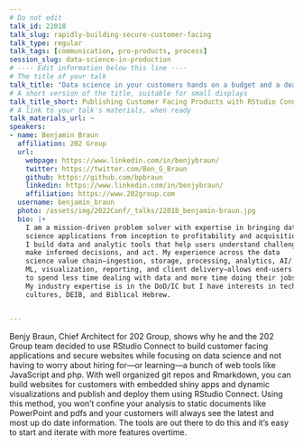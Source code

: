 ```yaml
---
# Do not edit
talk_id: 22018
talk_slug: rapidly-building-secure-customer-facing
talk_type: regular
talk_tags: [communication, pro-products, process]
session_slug: data-science-in-production
# ---- Edit information below this line ----
# The title of your talk
talk_title: "Data science in your customers hands on a budget and a deadline: Publishing Customer Facing Products with RStudio Connect"
# A short version of the title, suitable for small displays
talk_title_short: Publishing Customer Facing Products with RStudio Connect
# A link to your talk's materials, when ready
talk_materials_url: ~
speakers:
- name: Benjamin Braun
  affiliation: 202 Group
  url:
    webpage: https://www.linkedin.com/in/benjybraun/
    twitter: https://twitter.com/Ben_G_Braun
    github: https://github.com/bpbraun
    linkedin: https://www.linkedin.com/in/benjybraun/
    affiliation: https://www.202group.com
  username: benjamin_braun
  photo: /assets/img/2022Conf/_talks/22018_benjamin-braun.jpg
  bio: |+
    I am a mission-driven problem solver with expertise in bringing data
    science applications from inception to profitability and acquisition.
    I build data and analytic tools that help users understand challenges,
    make informed decisions, and act. My experience across the data
    science value chain—ingestion, storage, processing, analytics, AI/
    ML, visualization, reporting, and client delivery—allows end-users
    to spend less time dealing with data and more time doing their jobs.
    My industry expertise is in the DoD/IC but I have interests in tech teams
    cultures, DEIB, and Biblical Hebrew.


---
```


<!-- ABSTRACT ----
Please write abstract below. You may use simple markdown (links, code style, bold, italics)
-->

Benjy Braun, Chief Architect for 202 Group, shows why he and the 202 Group
team decided to use RStudio Connect to build customer facing applications and secure websites while focusing on
data science and not having to worry about hiring for—or learning—a bunch of web
tools like JavaScript and php. With well organized git repos and Rmarkdown,
you can build websites for customers with embedded shiny apps and dynamic
visualizations and publish and deploy them using RStudio Connect. Using this
method, you won’t confine your analysis to static documents like PowerPoint
and pdfs and your customers will always see the latest and most up do date
information. The tools are out there to do this and it’s easy to start and
iterate with more features overtime.
